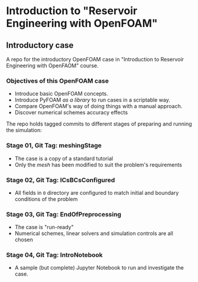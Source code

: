 # Introduction to "Reservoir Engineering with OpenFOAM"

## Introductory case

A repo for the introductory OpenFOAM case in "Introduction to Reservoir Engineering with OpenFAOM" course.

### Objectives of this OpenFOAM case

- Introduce basic OpenFOAM concepts.
- Introduce PyFOAM *as a library* to run cases in a scriptable way.
- Compare OpenFOAM's way of doing things with a manual approach.
- Discover numerical schemes accuracy effects

The repo holds tagged commits to different stages of preparing and running the simulation:

###  Stage 01, Git Tag: meshingStage

- The case is a copy of a standard tutorial
- Only the *mesh* has been modified to suit the problem's requirements

### Stage 02, Git Tag: ICsBCsConfigured

- All fields in `0` directory are configured to match initial and boundary conditions of the problem

### Stage 03, Git Tag: EndOfPreprocessing

- The case is "run-ready"
- Numerical schemes, linear solvers and simulation controls are all chosen

### Stage 04, Git Tag: IntroNotebook

- A sample (but complete) Jupyter Notebook to run and investigate the case.
